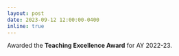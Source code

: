 ```yaml
---
layout: post
date: 2023-09-12 12:00:00-0400
inline: true
---
```


Awarded the <b>Teaching Excellence Award</b> for AY 2022-23.